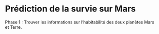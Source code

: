 # Prédiction de la survie sur Mars


Phase 1 : Trouver les informations sur l’habitabilité des deux planètes Mars et Terre.

